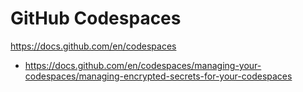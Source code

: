 # GitHub Codespaces
https://docs.github.com/en/codespaces
- https://docs.github.com/en/codespaces/managing-your-codespaces/managing-encrypted-secrets-for-your-codespaces
